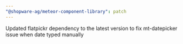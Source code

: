```yaml
---
"@shopware-ag/meteor-component-library": patch
---
```


Updated flatpickr dependency to the latest version to fix mt-datepicker issue when date typed manually
